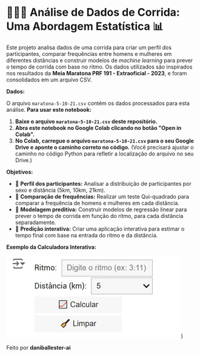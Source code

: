 # 🏃‍♀️💨 Análise de Dados de Corrida: Uma Abordagem Estatística 📊

Este projeto analisa dados de uma corrida para criar um perfil dos participantes, comparar frequências entre homens e mulheres em diferentes distâncias e construir modelos de *machine learning* para prever o tempo de corrida com base no ritmo. Os dados utilizados são inspirados nos resultados da **Meia Maratona PRF 191 - Extraoficial - 2023**, e foram consolidados em um arquivo CSV.


**Dados:**

O arquivo `maratona-5-10-21.csv` contém os dados processados para esta análise.  **Para usar este notebook:**

1. **Baixe o arquivo `maratona-5-10-21.csv` deste repositório.**
2. **Abra este notebook no Google Colab clicando no botão "Open in Colab".**
3. **No Colab, carregue o arquivo `maratona-5-10-21.csv` para o seu Google Drive e aponte o caminho correto no código.** (Você precisará ajustar o caminho no código Python para refletir a localização do arquivo no seu Drive.)


**Objetivos:**

* 🎯 **Perfil dos participantes:** Analisar a distribuição de participantes por sexo e distância (5km, 10km, 21km).
* 🧐 **Comparação de frequências:** Realizar um teste Qui-quadrado para comparar a frequência de homens e mulheres em cada distância.
* 🧮 **Modelagem preditiva:** Construir modelos de regressão linear para prever o tempo de corrida em função do ritmo, para cada distância separadamente.
* 🤖 **Predição interativa:** Criar uma aplicação interativa para estimar o tempo final com base na entrada do ritmo e da distância.


**Exemplo da Calculadora Interativa:**

![Calculadora Interativa](https://github.com/daniballester-ai/regressao-linear-maratona-5-10-21/blob/main/calculadora.jpg))


Feito por **daniballester-ai**
